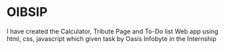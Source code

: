# OIBSIP
I have created the Calculator, Tribute Page and To-Do list Web app using html, css, javascript which given task by Oasis Infobyte in the Internship
